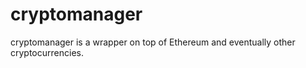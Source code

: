 # cryptomanager
cryptomanager is a wrapper on top of Ethereum and eventually other cryptocurrencies.

